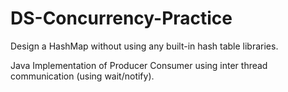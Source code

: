 # DS-Concurrency-Practice
Design a HashMap without using any built-in hash table libraries.

Java Implementation of Producer Consumer using inter thread communication (using wait/notify).

